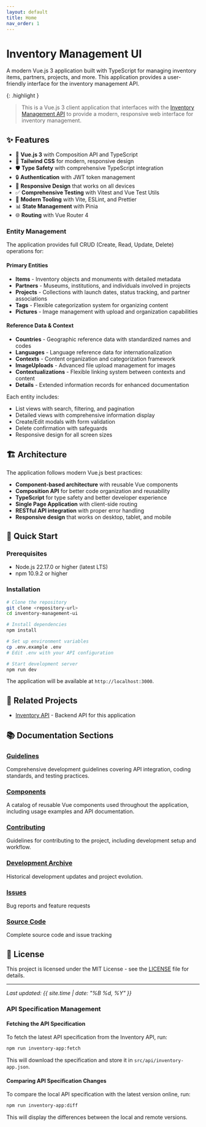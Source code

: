```yaml
---
layout: default
title: Home
nav_order: 1
---
```


# Inventory Management UI

A modern Vue.js 3 application built with TypeScript for managing inventory items, partners, projects, and more. This application provides a user-friendly interface for the inventory management API.

{: .highlight }
> This is a Vue.js 3 client application that interfaces with the [Inventory Management API](https://github.com/metanull/inventory-app) to provide a modern, responsive web interface for inventory management.

## ✨ Features

- 🚀 **Vue.js 3** with Composition API and TypeScript
- 🎨 **Tailwind CSS** for modern, responsive design  
- 🛡️ **Type Safety** with comprehensive TypeScript integration
- 🔒 **Authentication** with JWT token management
- 📱 **Responsive Design** that works on all devices
- ✅ **Comprehensive Testing** with Vitest and Vue Test Utils
- 🔧 **Modern Tooling** with Vite, ESLint, and Prettier
- 📊 **State Management** with Pinia
- 🌐 **Routing** with Vue Router 4

### Entity Management

The application provides full CRUD (Create, Read, Update, Delete) operations for:

#### Primary Entities
- **Items** - Inventory objects and monuments with detailed metadata
- **Partners** - Museums, institutions, and individuals involved in projects
- **Projects** - Collections with launch dates, status tracking, and partner associations
- **Tags** - Flexible categorization system for organizing content
- **Pictures** - Image management with upload and organization capabilities

#### Reference Data & Context
- **Countries** - Geographic reference data with standardized names and codes
- **Languages** - Language reference data for internationalization
- **Contexts** - Content organization and categorization framework
- **ImageUploads** - Advanced file upload management for images
- **Contextualizations** - Flexible linking system between contexts and content
- **Details** - Extended information records for enhanced documentation

Each entity includes:
- List views with search, filtering, and pagination
- Detailed views with comprehensive information display
- Create/Edit modals with form validation
- Delete confirmation with safeguards
- Responsive design for all screen sizes

## 🏗️ Architecture

The application follows modern Vue.js best practices:

- **Component-based architecture** with reusable Vue components
- **Composition API** for better code organization and reusability
- **TypeScript** for type safety and better developer experience
- **Single Page Application** with client-side routing
- **RESTful API integration** with proper error handling
- **Responsive design** that works on desktop, tablet, and mobile

## 🚀 Quick Start

### Prerequisites
- Node.js 22.17.0 or higher (latest LTS)
- npm 10.9.2 or higher

### Installation

```bash
# Clone the repository
git clone <repository-url>
cd inventory-management-ui

# Install dependencies
npm install

# Set up environment variables
cp .env.example .env
# Edit .env with your API configuration

# Start development server
npm run dev
```

The application will be available at `http://localhost:3000`.

## 🔗 Related Projects

- [Inventory API](https://github.com/metanull/inventory-app) - Backend API for this application

## 📚 Documentation Sections

### [Guidelines](guidelines/)
Comprehensive development guidelines covering API integration, coding standards, and testing practices.

### [Components](components/)
A catalog of reusable Vue components used throughout the application, including usage examples and API documentation.

### [Contributing](contributing)
Guidelines for contributing to the project, including development setup and workflow.

### [Development Archive](development-archive)
Historical development updates and project evolution.

### [Issues](https://github.com/metanull/inventory-management-ui/issues)
Bug reports and feature requests

### [Source Code](https://github.com/metanull/inventory-management-ui)
Complete source code and issue tracking

## 📄 License

This project is licensed under the MIT License - see the [LICENSE](https://github.com/metanull/inventory-management-ui/blob/main/LICENSE) file for details.

---

*Last updated: {{ site.time | date: "%B %d, %Y" }}*

### API Specification Management

#### Fetching the API Specification
To fetch the latest API specification from the Inventory API, run:

```bash
npm run inventory-app:fetch
```

This will download the specification and store it in `src/api/inventory-app.json`.

#### Comparing API Specification Changes
To compare the local API specification with the latest version online, run:

```bash
npm run inventory-app:diff
```

This will display the differences between the local and remote versions.
